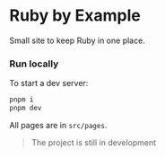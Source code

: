 # Ruby by Example

Small site to keep Ruby in one place.

### Run locally

To start a dev server:

```bash
pnpm i
pnpm dev
```

All pages are in `src/pages`.
> The project is still in development
